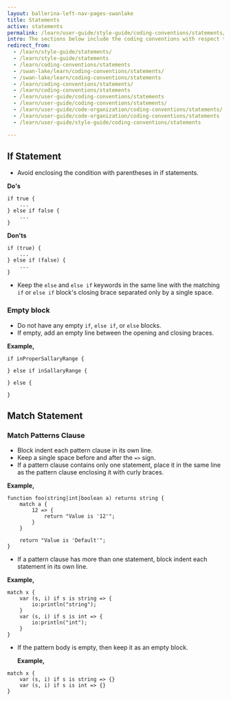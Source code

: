 ```yaml
---
layout: ballerina-left-nav-pages-swanlake
title: Statements
active: statements
permalink: /learn/user-guide/style-guide/coding-conventions/statements/
intro: The sections below include the coding conventions with respect to statements.
redirect_from:
  - /learn/style-guide/statements/
  - /learn/style-guide/statements
  - /learn/coding-conventions/statements
  - /swan-lake/learn/coding-conventions/statements/
  - /swan-lake/learn/coding-conventions/statements
  - /learn/coding-conventions/statements/
  - /learn/coding-conventions/statements
  - /learn/user-guide/coding-conventions/statements
  - /learn/user-guide/coding-conventions/statements/
  - /learn/user-guide/code-organization/coding-conventions/statements/
  - /learn/user-guide/code-organization/coding-conventions/statements
  - /learn/user-guide/style-guide/coding-conventions/statements

---
```


## If Statement

* Avoid enclosing the condition with parentheses in if statements.
  
**Do's**

```ballerina
if true {
    ...
} else if false {
    ...
}
```
  
**Don'ts**


```ballerina
if (true) {
    ...
} else if (false) {
    ...
}
```

* Keep the `else` and `else if` keywords in the same line with the matching `if` or `else if` block's
  closing brace separated only by a single space.

### Empty block

* Do not have any empty `if`, `else if`, or `else` blocks.
* If empty, add an empty line between the opening and closing braces.
      
**Example,**

```ballerina
if inProperSallaryRange {
      
} else if inSallaryRange {
      
} else {
      
}
```

## Match Statement

### Match Patterns Clause

* Block indent each pattern clause in its own line.
* Keep a single space before and after the `=>` sign.
* If a pattern clause contains only one statement, place it in the same line as the pattern clause enclosing it with curly braces.

**Example,**

```ballerina
function foo(string|int|boolean a) returns string {
    match a {
        12 => {
            return "Value is '12'";
        }
    }
  
    return "Value is 'Default'";
}
```

* If a pattern clause has more than one statement, block indent each statement in its own line.

**Example,**

```ballerina
match x {
    var (s, i) if s is string => {
        io:println("string");
    }
    var (s, i) if s is int => {
        io:println("int");
    }
}
```

* If the pattern body is empty, then keep it as an empty block.
  
  
  **Example,**

```ballerina
match x {
    var (s, i) if s is string => {}
    var (s, i) if s is int => {}
}
```
